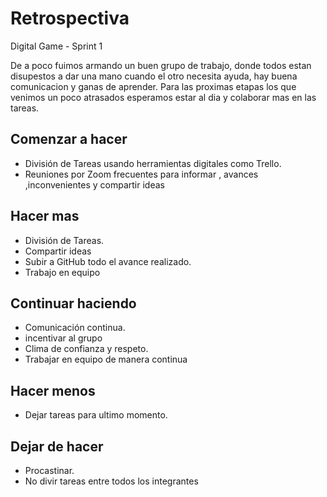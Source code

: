 # Retrospectiva 
Digital Game - Sprint 1

De a poco fuimos armando un buen grupo de trabajo, donde todos estan disupestos a dar una mano cuando el otro necesita ayuda, hay buena comunicacion y ganas de aprender.
Para las proximas etapas los que venimos un poco atrasados esperamos estar al dia y colaborar mas en las tareas.


 
## Comenzar a hacer

* División de Tareas usando herramientas digitales como Trello.
* Reuniones por Zoom frecuentes para informar , avances ,inconvenientes y compartir ideas

## Hacer mas

* División de Tareas.
* Compartir ideas
* Subir a GitHub todo el avance realizado.
* Trabajo en equipo

## Continuar haciendo

* Comunicación continua.
* incentivar al grupo
* Clima de confianza y respeto.
* Trabajar en equipo de manera continua

## Hacer menos

* Dejar tareas para ultimo momento.

## Dejar de hacer

* Procastinar.
* No divir tareas entre todos los integrantes